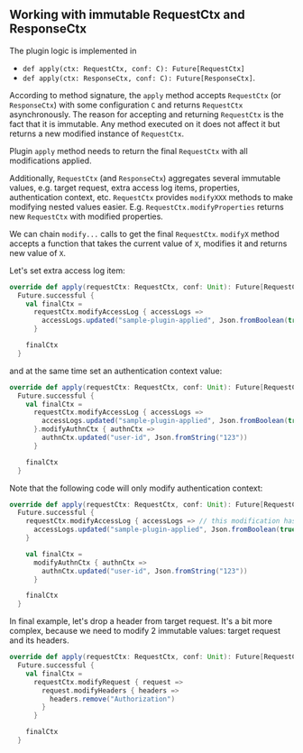 ## Working with immutable RequestCtx and ResponseCtx

The plugin logic is implemented in

* `def apply(ctx: RequestCtx, conf: C): Future[RequestCtx]`
* `def apply(ctx: ResponseCtx, conf: C): Future[ResponseCtx]`.

According to method signature, the `apply` method accepts `RequestCtx` (or `ResponseCtx`) with some configuration `C` and returns `RequestCtx` asynchronously.
The reason for accepting and returning `RequestCtx` is the fact that it is immutable. Any method executed on it does not affect it but returns a new modified instance of `RequestCtx`.

Plugin `apply` method needs to return the final `RequestCtx` with all modifications applied.

Additionally, `RequestCtx` (and `ResponseCtx`) aggregates several immutable values, e.g. target request, extra access log items, properties, authentication context, etc.
`RequestCtx` provides `modifyXXX` methods to make modifying nested values easier. E.g. `RequestCtx.modifyProperties` returns new `RequestCtx` with modified properties.

We can chain `modify...` calls to get the final `RequestCtx`. `modifyX` method accepts a function that takes the current value of `X`, modifies it and returns new value of `X`.

Let's set extra access log item:

```scala
override def apply(requestCtx: RequestCtx, conf: Unit): Future[RequestCtx] =
  Future.successful {
    val finalCtx =
      requestCtx.modifyAccessLog { accessLogs =>
        accessLogs.updated("sample-plugin-applied", Json.fromBoolean(true))
      }

    finalCtx
  }
```

and at the same time set an authentication context value:

```scala
override def apply(requestCtx: RequestCtx, conf: Unit): Future[RequestCtx] =
  Future.successful {
    val finalCtx =
      requestCtx.modifyAccessLog { accessLogs =>
        accessLogs.updated("sample-plugin-applied", Json.fromBoolean(true))
      }.modifyAuthnCtx { authnCtx =>
        authnCtx.updated("user-id", Json.fromString("123"))
      }

    finalCtx
  }
```

Note that the following code will only modify authentication context:

```scala
override def apply(requestCtx: RequestCtx, conf: Unit): Future[RequestCtx] =
  Future.successful {
    requestCtx.modifyAccessLog { accessLogs => // this modification has no effect
      accessLogs.updated("sample-plugin-applied", Json.fromBoolean(true))
    }

    val finalCtx =
      modifyAuthnCtx { authnCtx =>
        authnCtx.updated("user-id", Json.fromString("123"))
      }

    finalCtx
  }
```

In final example, let's drop a header from target request. It's a bit more complex, because we need to modify 2 immutable values: target request and its headers.

```scala
override def apply(requestCtx: RequestCtx, conf: Unit): Future[RequestCtx] =
  Future.successful {
    val finalCtx =
      requestCtx.modifyRequest { request =>
        request.modifyHeaders { headers =>
          headers.remove("Authorization")
        }
      }

    finalCtx
  }
```

